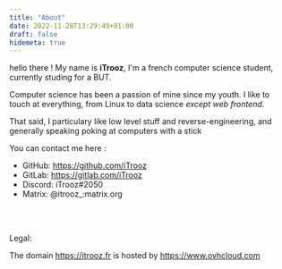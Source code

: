 ```yaml
---
title: "About"
date: 2022-11-28T13:29:49+01:00
draft: false
hidemeta: true
---
```


hello there !
My name is **iTrooz**, I'm a french computer science student, currently studing for a BUT.

Computer science has been a passion of mine since my youth. I like to touch at everything, from Linux to data science *except web frontend*.

That said, I particulary like low level stuff and reverse-engineering, and generally speaking poking at computers with a stick

You can contact me here :

- GitHub: https://github.com/iTrooz
- GitLab: https://gitlab.com/iTrooz
- Discord: iTrooz#2050
- Matrix: @itrooz_:matrix.org

<br>
<br>

Legal:

The domain https://itrooz.fr is hosted by https://www.ovhcloud.com